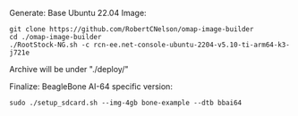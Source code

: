 Generate: Base Ubuntu 22.04 Image:

    git clone https://github.com/RobertCNelson/omap-image-builder
    cd ./omap-image-builder
    ./RootStock-NG.sh -c rcn-ee.net-console-ubuntu-2204-v5.10-ti-arm64-k3-j721e

Archive will be under "./deploy/"

Finalize: BeagleBone AI-64 specific version:

    sudo ./setup_sdcard.sh --img-4gb bone-example --dtb bbai64

